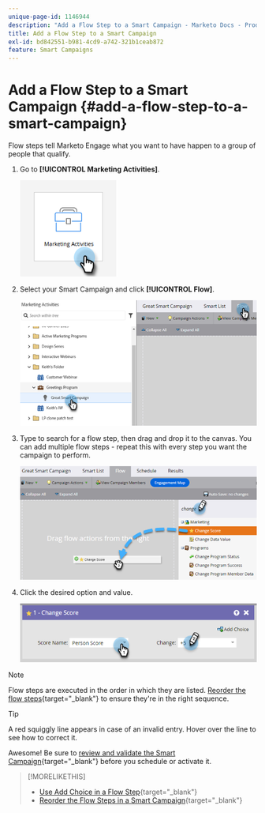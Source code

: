 ```yaml
---
unique-page-id: 1146944
description: "Add a Flow Step to a Smart Campaign - Marketo Docs - Product Documentation"
title: Add a Flow Step to a Smart Campaign
exl-id: bd842551-b981-4cd9-a742-321b1ceab872
feature: Smart Campaigns
---
```

# Add a Flow Step to a Smart Campaign {#add-a-flow-step-to-a-smart-campaign}

Flow steps tell Marketo Engage what you want to have happen to a group of people that qualify.

1. Go to **[!UICONTROL Marketing Activities]**.

   ![](assets/add-a-flow-step-to-a-smart-campaign-1.png)

1. Select your Smart Campaign and click **[!UICONTROL Flow]**.

   ![](assets/add-a-flow-step-to-a-smart-campaign-2.png)

1. Type to search for a flow step, then drag and drop it to the canvas. You can add multiple flow steps - repeat this with every step you want the campaign to perform.

   ![](assets/add-a-flow-step-to-a-smart-campaign-3.png)

1. Click the desired option and value.

   ![](assets/add-a-flow-step-to-a-smart-campaign-4.png)

>[!NOTE]
>
>Flow steps are executed in the order in which they are listed. [Reorder the flow steps](/help/marketo/product-docs/core-marketo-concepts/smart-campaigns/flow-actions/reorder-the-flow-steps-in-a-smart-campaign.md){target="_blank"} to ensure they're in the right sequence.

>[!TIP]
>
>A red squiggly line appears in case of an invalid entry. Hover over the line to see how to correct it.

Awesome! Be sure to [review and validate the Smart Campaign](/help/marketo/product-docs/core-marketo-concepts/smart-campaigns/creating-a-smart-campaign/smart-campaign-checklist.md){target="_blank"} before you schedule or activate it.

>[!MORELIKETHIS]
>
>* [Use Add Choice in a Flow Step](/help/marketo/product-docs/core-marketo-concepts/smart-campaigns/flow-actions/use-add-choice-in-a-flow-step.md){target="_blank"}
>* [Reorder the Flow Steps in a Smart Campaign](/help/marketo/product-docs/core-marketo-concepts/smart-campaigns/flow-actions/reorder-the-flow-steps-in-a-smart-campaign.md){target="_blank"}
